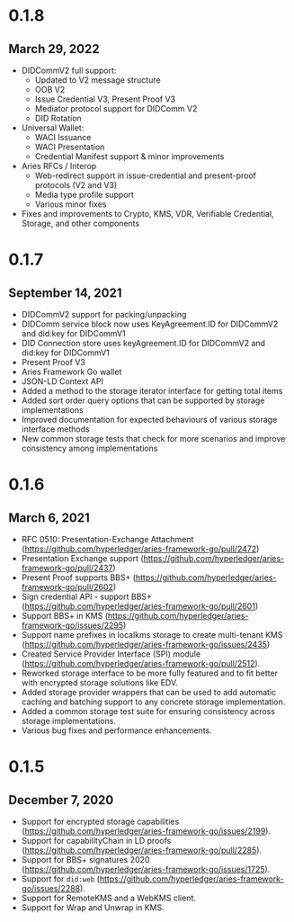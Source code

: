 # 0.1.8

## March 29, 2022

- DIDCommV2 full support:
  - Updated to V2 message structure
  - OOB V2
  - Issue Credential V3, Present Proof V3
  - Mediator protocol support for DIDComm V2
  - DID Rotation
- Universal Wallet:
  - WACI Issuance
  - WACI Presentation
  - Credential Manifest support & minor improvements
- Aries RFCs / Interop
  - Web-redirect support in issue-credential and present-proof protocols (V2 and V3)
  - Media type profile support
  - Various minor fixes
- Fixes and improvements to Crypto, KMS, VDR, Verifiable Credential, Storage, and other components

# 0.1.7

## September 14, 2021

- DIDCommV2 support for packing/unpacking
- DIDComm service block now uses KeyAgreement.ID for DIDCommV2 and did:key for DIDCommV1
- DID Connection store uses keyAgreement.ID for DIDCommV2 and did:key for DIDCommV1
- Present Proof V3
- Aries Framework Go wallet
- JSON-LD Context API
- Added a method to the storage iterator interface for getting total items
- Added sort order query options that can be supported by storage implementations
- Improved documentation for expected behaviours of various storage interface methods
- New common storage tests that check for more scenarios and improve consistency among implementations

# 0.1.6

## March 6, 2021

- RFC 0510: Presentation-Exchange Attachment (https://github.com/hyperledger/aries-framework-go/pull/2472)
- Presentation Exchange support (https://github.com/hyperledger/aries-framework-go/pull/2437)
- Present Proof supports BBS+ (https://github.com/hyperledger/aries-framework-go/pull/2602)
- Sign credential API - support BBS+ (https://github.com/hyperledger/aries-framework-go/pull/2601)
- Support BBS+ in KMS (https://github.com/hyperledger/aries-framework-go/issues/2295)
- Support name prefixes in localkms storage to create multi-tenant KMS (https://github.com/hyperledger/aries-framework-go/issues/2435)
- Created Service Provider Interface (SPI) module (https://github.com/hyperledger/aries-framework-go/pull/2512).
- Reworked storage interface to be more fully featured and to fit better with encrypted storage solutions like EDV.
- Added storage provider wrappers that can be used to add automatic caching and batching support to any concrete storage implementation.
- Added a common storage test suite for ensuring consistency across storage implementations.
- Various bug fixes and performance enhancements.

# 0.1.5

## December 7, 2020

- Support for encrypted storage capabilities (https://github.com/hyperledger/aries-framework-go/issues/2199).
- Support for capabilityChain in LD proofs (https://github.com/hyperledger/aries-framework-go/pull/2285).
- Support for BBS+ signatures 2020 (https://github.com/hyperledger/aries-framework-go/issues/1725).
- Support for `did:web` (https://github.com/hyperledger/aries-framework-go/issues/2288).
- Support for RemoteKMS and a WebKMS client.
- Support for Wrap and Unwrap in KMS.
